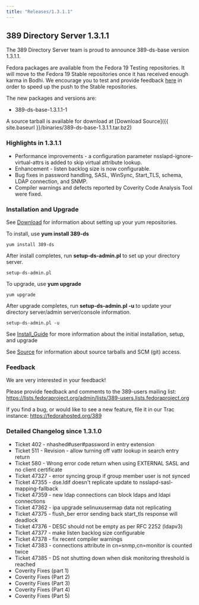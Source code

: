 ```yaml
---
title: "Releases/1.3.1.1"
---
```

389 Directory Server 1.3.1.1
----------------------------

The 389 Directory Server team is proud to announce 389-ds-base version 1.3.1.1.

Fedora packages are available from the Fedora 19 Testing repositories. It will move to the Fedora 19 Stable repositories once it has received enough karma in Bodhi. We encourage you to test and provide feedback [here](https://admin.fedoraproject.org/updates/389-ds-base-1.3.1.1-1.fc19) in order to speed up the push to the Stable repositories.

The new packages and versions are:

-   389-ds-base-1.3.1.1-1

A source tarball is available for download at [Download Source]({{ site.baseurl }}/binaries/389-ds-base-1.3.1.1.tar.bz2)

### Highlights in 1.3.1.1

-   Performance improvements - a configuration parameter nsslapd-ignore-virtual-attrs is added to skip virtual attribute lookup.
-   Enhancement - listen backlog size is now configurable.
-   Bug fixes in password handling, SASL, WinSync, Start\_TLS, schema, LDAP connection, and SNMP.
-   Compiler warnings and defects reported by Coverity Code Analysis Tool were fixed.

### Installation and Upgrade

See [Download](../download.html) for information about setting up your yum repositories.

To install, use **yum install 389-ds**

`yum install 389-ds`

After install completes, run **setup-ds-admin.pl** to set up your directory server.

`setup-ds-admin.pl`

To upgrade, use **yum upgrade**

`yum upgrade`

After upgrade completes, run **setup-ds-admin.pl -u** to update your directory server/admin server/console information.

`setup-ds-admin.pl -u`

See [Install\_Guide](../legacy/install-guide.html) for more information about the initial installation, setup, and upgrade

See [Source](../development/source.html) for information about source tarballs and SCM (git) access.

### Feedback

We are very interested in your feedback!

Please provide feedback and comments to the 389-users mailing list: <https://lists.fedoraproject.org/admin/lists/389-users.lists.fedoraproject.org>

If you find a bug, or would like to see a new feature, file it in our Trac instance: <https://fedorahosted.org/389>

### Detailed Changelog since 1.3.1.0

-   Ticket 402 - nhashed\#user\#password in entry extension
-   Ticket 511 - Revision - allow turning off vattr lookup in search entry return
-   Ticket 580 - Wrong error code return when using EXTERNAL SASL and no client certificate
-   Ticket 47327 - error syncing group if group member user is not synced
-   Ticket 47355 - dse.ldif doesn't replicate update to nsslapd-sasl-mapping-fallback
-   Ticket 47359 - new ldap connections can block ldaps and ldapi connections
-   Ticket 47362 - ipa upgrade selinuxusermap data not replicating
-   Ticket 47375 - flush\_ber error sending back start\_tls response will deadlock
-   Ticket 47376 - DESC should not be empty as per RFC 2252 (ldapv3)
-   Ticket 47377 - make listen backlog size configurable
-   Ticket 47378 - fix recent compiler warnings
-   Ticket 47383 - connections attribute in cn=snmp,cn=monitor is counted twice
-   Ticket 47385 - DS not shutting down when disk monitoring threshold is reached
-   Coverity Fixes (part 1)
-   Coverity Fixes (Part 2)
-   Coverity Fixes (Part 3)
-   Coverity Fixes (Part 4)
-   Coverity Fixes (Part 5)

